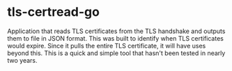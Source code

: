 # tls-certread-go
Application that reads TLS certificates from the TLS handshake and outputs them to file in JSON format. This was built to identify when TLS certificates would expire.
Since it pulls the entire TLS certificate, it will have uses beyond this.
This is a quick and simple tool that hasn't been tested in nearly two years.
